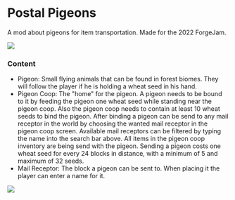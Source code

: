 # Postal Pigeons
A mod about pigeons for item transportation. Made for the 2022 ForgeJam.

![](https://cdn.discordapp.com/attachments/1002908425291825263/1002908526592659537/banner.png)

### Content

* Pigeon: Small flying animals that can be found in forest biomes. They will follow the player if he is holding a wheat seed in his hand.
* Pigeon Coop: The "home" for the pigeon. A pigeon needs to be bound to it by feeding the pigeon one wheat seed while standing near the pigeon coop. Also the pigeon coop needs to contain at least 10 wheat seeds to bind the pigeon. After binding a pigeon can be send to any mail receptor in the world by choosing the wanted mail receptor in the pigeon coop screen. Available mail receptors can be filtered by typing the name into the search bar above. All items in the pigeon coop inventory are being send with the pigeon. Sending a pigeon costs one wheat seed for every 24 blocks in distance, with a minimum of 5 and maximum of 32 seeds.
* Mail Receptor: The block a pigeon can be sent to. When placing it the player can enter a name for it.

![](https://cdn.discordapp.com/attachments/1002908425291825263/1014508832673775626/pigeon_coop.png)
